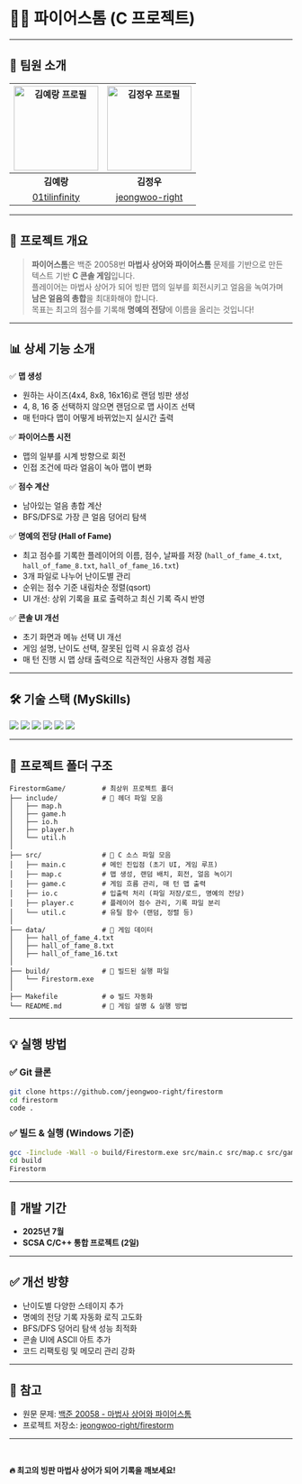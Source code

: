 
# 🧙‍♂️ 파이어스톰 (C 프로젝트)

---

## 👥 팀원 소개

| <img alt="김예랑 프로필" src="https://github.com/01tilinfinity.png" width="150px"> | <img alt="김정우 프로필" src="https://github.com/jeongwoo-right.png" width="150px"> |
| :----------------------------------------------------------------------------------: | :-------------------------------------------------------------------------: |
| **김예랑**                                                                          | **김정우**                                                                  |
|             [01tilinfinity](https://github.com/01tilinfinity)                   | [jeongwoo-right](https://github.com/jeongwoo-right)                                          |


---

## 📄 프로젝트 개요

> **파이어스톰**은 백준 20058번 **마법사 상어와 파이어스톰** 문제를 기반으로 만든  
> 텍스트 기반 **C 콘솔 게임**입니다.  
> 플레이어는 마법사 상어가 되어 빙판 맵의 일부를 회전시키고 얼음을 녹여가며  
> **남은 얼음의 총합**을 최대화해야 합니다.  
> 목표는 최고의 점수를 기록해 **명예의 전당**에 이름을 올리는 것입니다!

---

## 📊 상세 기능 소개

✅ **맵 생성**  
- 원하는 사이즈(4x4, 8x8, 16x16)로 랜덤 빙판 생성  
- 4, 8, 16 중 선택하지 않으면 랜덤으로 맵 사이즈 선택  
- 매 턴마다 맵이 어떻게 바뀌었는지 실시간 출력

✅ **파이어스톰 시전**  
- 맵의 일부를 시계 방향으로 회전  
- 인접 조건에 따라 얼음이 녹아 맵이 변화

✅ **점수 계산**  
- 남아있는 얼음 총합 계산  
- BFS/DFS로 가장 큰 얼음 덩어리 탐색

✅ **명예의 전당 (Hall of Fame)**  
- 최고 점수를 기록한 플레이어의 이름, 점수, 날짜를 저장 (`hall_of_fame_4.txt`, `hall_of_fame_8.txt`, `hall_of_fame_16.txt`)  
- 3개 파일로 나누어 난이도별 관리  
- 순위는 점수 기준 내림차순 정렬(qsort)
- UI 개선: 상위 기록을 표로 출력하고 최신 기록 즉시 반영

✅ **콘솔 UI 개선**  
- 초기 화면과 메뉴 선택 UI 개선  
- 게임 설명, 난이도 선택, 잘못된 입력 시 유효성 검사  
- 매 턴 진행 시 맵 상태 출력으로 직관적인 사용자 경험 제공

---

## 🛠️ 기술 스택 (MySkills)

<p align="left">
  <img src="https://img.shields.io/badge/Language-C%20(C99)-blue?style=flat-square"/>
  <img src="https://img.shields.io/badge/Compiler-gcc-informational?style=flat-square"/>
  <img src="https://img.shields.io/badge/Build-Makefile-critical?style=flat-square"/>
  <img src="https://img.shields.io/badge/IO-Console%20%2F%20TXT%20File-success?style=flat-square"/>
  <img src="https://img.shields.io/badge/DataStructure-2D%20Array%2C%20BFS%2FDFS-yellow?style=flat-square"/>
  <img src="https://img.shields.io/badge/Library-time.h-lightgrey?style=flat-square"/>
</p>

---

## 🔧 프로젝트 폴더 구조

```
FirestormGame/         # 최상위 프로젝트 폴더
├── include/           # 📂 헤더 파일 모음
│   ├── map.h
│   ├── game.h
│   ├── io.h
│   ├── player.h
│   └── util.h
│
├── src/               # 📂 C 소스 파일 모음
│   ├── main.c         # 메인 진입점 (초기 UI, 게임 루프)
│   ├── map.c          # 맵 생성, 랜덤 배치, 회전, 얼음 녹이기
│   ├── game.c         # 게임 흐름 관리, 매 턴 맵 출력
│   ├── io.c           # 입출력 처리 (파일 저장/로드, 명예의 전당)
│   ├── player.c       # 플레이어 점수 관리, 기록 파일 분리
│   └── util.c         # 유틸 함수 (랜덤, 정렬 등)
│
├── data/              # 📂 게임 데이터
│   ├── hall_of_fame_4.txt
│   ├── hall_of_fame_8.txt
│   ├── hall_of_fame_16.txt
│
├── build/             # 📂 빌드된 실행 파일
│   └── Firestorm.exe
│
├── Makefile           # ⚙️ 빌드 자동화
└── README.md          # 📝 게임 설명 & 실행 방법
```

---

## 💡 실행 방법

### ✅ Git 클론

```bash
git clone https://github.com/jeongwoo-right/firestorm
cd firestorm
code .
```

### ✅ 빌드 & 실행 (Windows 기준)

```bash
gcc -Iinclude -Wall -o build/Firestorm.exe src/main.c src/map.c src/game.c src/io.c src/player.c src/util.c
cd build
Firestorm
```

---

## 📅 개발 기간

- **2025년 7월**
- **SCSA C/C++ 통합 프로젝트 (2일)**

---

## ✅ 개선 방향

- 난이도별 다양한 스테이지 추가
- 명예의 전당 기록 자동화 로직 고도화
- BFS/DFS 덩어리 탐색 성능 최적화
- 콘솔 UI에 ASCII 아트 추가
- 코드 리팩토링 및 메모리 관리 강화

---

## 🔗 참고

- 원문 문제: [백준 20058 - 마법사 상어와 파이어스톰](https://www.acmicpc.net/problem/20058)
- 프로젝트 저장소: [jeongwoo-right/firestorm](https://github.com/jeongwoo-right/firestorm)

---
<br>

**🔥 최고의 빙판 마법사 상어가 되어 기록을 깨보세요!**
